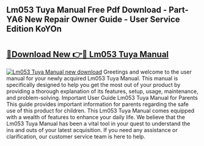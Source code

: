 ## Lm053 Tuya Manual Free Pdf Download - Part-YA6 New Repair Owner Guide - User Service Edition KoYOn

# <h2><a href="http://bc39229.oget.top/?id=Lm053+Tuya+Manual">🔗Download New 👉🔴 Lm053 Tuya Manual</a></h2>

[![Lm053 Tuya Manual new download](https://i.imgur.com/5g1atiW.png)](http://bc39229.oget.top/?id=Lm053+Tuya+Manual)
Greetings and welcome to the user manual for your newly acquired Lm053 Tuya Manual. This manual is specifically designed to help you get the most out of your product by providing a thorough explanation of its features, setup, usage, maintenance, and problem-solving. Important User Guide Lm053 Tuya Manual for Parents This guide provides important information for parents regarding the safe use of this product for children. This Lm053 Tuya Manual comes equipped with a wealth of features to enhance your daily life. We believe that the Lm053 Tuya Manual has been a vital tool in your quest to understand the ins and outs of your latest acquisition. If you need any assistance or clarification, our customer service team is here to help.
